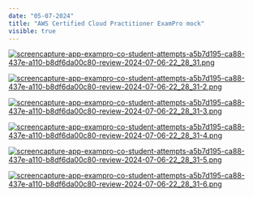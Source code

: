 ```yaml
---
date: "05-07-2024"
title: "AWS Certified Cloud Practitioner ExamPro mock"
visible: true
---
```

<a href="/blog/images/screencapture-app-exampro-co-student-attempts-a5b7d195-ca88-437e-a110-b8df6da00c80-review-2024-07-06-22_28_31.png" target="_blank"><img src="/blog/images/screencapture-app-exampro-co-student-attempts-a5b7d195-ca88-437e-a110-b8df6da00c80-review-2024-07-06-22_28_31.png" alt="screencapture-app-exampro-co-student-attempts-a5b7d195-ca88-437e-a110-b8df6da00c80-review-2024-07-06-22_28_31.png" /></a>

<a href="/blog/images/screencapture-app-exampro-co-student-attempts-a5b7d195-ca88-437e-a110-b8df6da00c80-review-2024-07-06-22_28_31-2.png" target="_blank"><img src="/blog/images/screencapture-app-exampro-co-student-attempts-a5b7d195-ca88-437e-a110-b8df6da00c80-review-2024-07-06-22_28_31-2.png" alt="screencapture-app-exampro-co-student-attempts-a5b7d195-ca88-437e-a110-b8df6da00c80-review-2024-07-06-22_28_31-2.png" /></a>

<a href="/blog/images/screencapture-app-exampro-co-student-attempts-a5b7d195-ca88-437e-a110-b8df6da00c80-review-2024-07-06-22_28_31-3.png" target="_blank"><img src="/blog/images/screencapture-app-exampro-co-student-attempts-a5b7d195-ca88-437e-a110-b8df6da00c80-review-2024-07-06-22_28_31-3.png" alt="screencapture-app-exampro-co-student-attempts-a5b7d195-ca88-437e-a110-b8df6da00c80-review-2024-07-06-22_28_31-3.png" /></a>

<a href="/blog/images/screencapture-app-exampro-co-student-attempts-a5b7d195-ca88-437e-a110-b8df6da00c80-review-2024-07-06-22_28_31-4.png" target="_blank"><img src="/blog/images/screencapture-app-exampro-co-student-attempts-a5b7d195-ca88-437e-a110-b8df6da00c80-review-2024-07-06-22_28_31-4.png" alt="screencapture-app-exampro-co-student-attempts-a5b7d195-ca88-437e-a110-b8df6da00c80-review-2024-07-06-22_28_31-4.png" /></a>

<a href="/blog/images/screencapture-app-exampro-co-student-attempts-a5b7d195-ca88-437e-a110-b8df6da00c80-review-2024-07-06-22_28_31-5.png" target="_blank"><img src="/blog/images/screencapture-app-exampro-co-student-attempts-a5b7d195-ca88-437e-a110-b8df6da00c80-review-2024-07-06-22_28_31-5.png" alt="screencapture-app-exampro-co-student-attempts-a5b7d195-ca88-437e-a110-b8df6da00c80-review-2024-07-06-22_28_31-5.png" /></a>

<a href="/blog/images/screencapture-app-exampro-co-student-attempts-a5b7d195-ca88-437e-a110-b8df6da00c80-review-2024-07-06-22_28_31-6.png" target="_blank"><img src="/blog/images/screencapture-app-exampro-co-student-attempts-a5b7d195-ca88-437e-a110-b8df6da00c80-review-2024-07-06-22_28_31-6.png" alt="screencapture-app-exampro-co-student-attempts-a5b7d195-ca88-437e-a110-b8df6da00c80-review-2024-07-06-22_28_31-6.png" /></a>